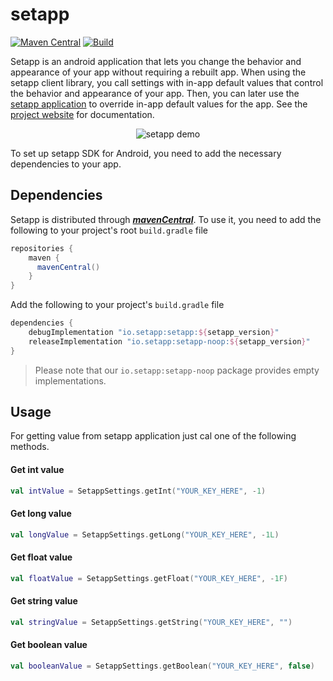 # setapp
[![Maven Central](https://maven-badges.herokuapp.com/maven-central/io.setapp/setapp/badge.svg)](https://maven-badges.herokuapp.com/maven-central/io.setapp/setapp)
[![Build](https://github.com/setapp-io/setapp-android-sdk/actions/workflows/ci.yml/badge.svg)](https://github.com/setapp-io/setapp-android-sdk/actions/workflows/ci.yml)

Setapp is an android application that lets you change the behavior and appearance of your app without requiring a rebuilt app. When using the setapp client library, you call settings with in-app default values that control the behavior and appearance of your app. Then, you can later use the [setapp application](https://play.google.com/store/apps/details?id=io.setapp.android) to override in-app default values for the app. See the [project website](https://setapp.io/) for documentation.

<p align="center">
  <img src="https://setapp.io/images/workflow.gif" alt="setapp demo"/>
</p>

To set up setapp SDK for Android, you need to add the necessary dependencies to your app.

## Dependencies

Setapp is distributed through [***mavenCentral***](https://search.maven.org/artifact/io.setapp/setapp). To use it, you need to add the
following to your project's root `build.gradle` file

```groovy
repositories {
    maven {
      mavenCentral()
    }
}
```

Add the following to your project's `build.gradle` file

```groovy
dependencies {
    debugImplementation "io.setapp:setapp:${setapp_version}"
    releaseImplementation "io.setapp:setapp-noop:${setapp_version}"
}
```

> Please note that our `io.setapp:setapp-noop` package provides empty implementations.

## Usage

For getting value from setapp application just cal one of the following methods.

#### Get int value

```kotlin
val intValue = SetappSettings.getInt("YOUR_KEY_HERE", -1)
```

#### Get long value

```kotlin
val longValue = SetappSettings.getLong("YOUR_KEY_HERE", -1L)
```

#### Get float value

```kotlin
val floatValue = SetappSettings.getFloat("YOUR_KEY_HERE", -1F)
```

#### Get string value

```kotlin
val stringValue = SetappSettings.getString("YOUR_KEY_HERE", "")
```

#### Get boolean value

```kotlin
val booleanValue = SetappSettings.getBoolean("YOUR_KEY_HERE", false)
```
